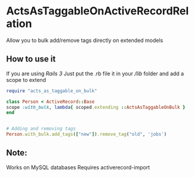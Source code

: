 ActsAsTaggableOnActiveRecordRelation
====================================

Allow you to bulk add/remove tags directly on extended models


How to use it
-------------

If you are using *Rails 3* Just put the .rb file it in your */lib* folder and add a scope to extend

```ruby
require "acts_as_taggable_on_bulk"

class Person < ActiveRecord::Base
scope :with_bulk, lambda{ scoped.extending ::ActsAsTaggableOnBulk }
end


# Adding and removing tags
Person.with_bulk.add_tags(["new"]).remove_tag("old", 'jobs')
```

Note:
-----
Works on MySQL databases
Requires activerecord-import
